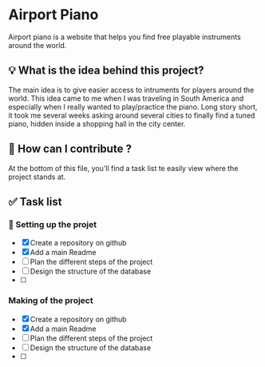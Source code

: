 # Airport Piano
Airport piano is a website that helps you find free playable instruments around the world.

## :bulb: What is the idea behind this project?

The main idea is to give easier access to intruments for players around the world. This idea came to me when I was traveling in South America and especially when I really wanted to play/practice the piano. Long story short, it took me several weeks asking around several cities to finally find a tuned piano, hidden inside a shopping hall in the city center.

## :open_book: How can I contribute ?

At the bottom of this file, you'll find a task list te easily view where the project stands at.

## :white_check_mark: Task list

### :rocket: Setting up the projet

- [x] Create a repository on github
- [x] Add a main Readme
- [ ] Plan the different steps of the project
- [ ] Design the structure of the database
- [ ] 

### Making of the project

- [x] Create a repository on github
- [x] Add a main Readme
- [ ] Plan the different steps of the project
- [ ] Design the structure of the database
- [ ] 
